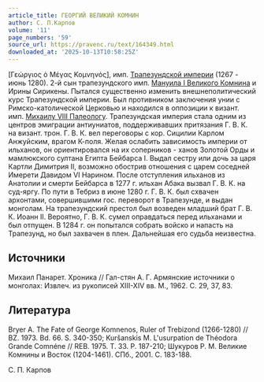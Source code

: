```yaml
---
article_title: ГЕОРГИЙ ВЕЛИКИЙ КОМНИН
author: С. П.Карпов
volume: '11'
page_numbers: '59'
source_url: https://pravenc.ru/text/164349.html
downloaded_at: '2025-10-13T10:58:25Z'
---
```


[Γεώργιος ὁ Μέγας Κομνηνός], имп. [Трапезундской империи](<https://pravenc.ru/text/Трапезундской империи.html>) (1267 - июнь 1280). 2-й сын трапезундского имп. [Мануила I Великого Комнина](<https://pravenc.ru/text/Мануила I Великого Комнина.html>) и Ирины Сирикены. Пытался существенно изменить внешнеполитический курс Трапезундской империи. Был противником заключения унии с Римско-католической Церковью и находился в оппозиции к визант. имп. [Михаилу VIII Палеологу](<https://pravenc.ru/text/Михаил VIII Палеолог.html>). Трапезундская империя стала одним из центров эмиграции антиуниатов, поддерживавших притязания Г. В. К. на визант. трон. Г. В. К. вел переговоры с кор. Сицилии Карлом Анжуйским, врагом К-поля. Желая ослабить зависимость империи от ильханов, он ориентировался на их соперников - ханов Золотой Орды и мамлюкского султана Египта Бейбарса I. Выдал сестру или дочь за царя Картли Димитрия II, возможно обострив отношения с царем соседней Имерети Давидом VI Нарином. После отступления ильханов из Анатолии и смерти Бейбарса в 1277 г. ильхан Абака вызвал Г. В. К. на суд-яргу. По пути в Тебриз в июне 1280 г. Г. В. К. был схвачен архонтами, совершившими гос. переворот в Трапезунде, и выдан монголам. На трапезундский престол был возведен младший брат Г. В. К. Иоанн II. Вероятно, Г. В. К. сумел оправдаться перед ильханами и был отпущен. В 1284 г. он попытался собрать войско и напасть на Трапезунд, но был захвачен в плен. Дальнейшая его судьба неизвестна.

## Источники

Михаил Панарет. Хроника // Гал-стян А. Г. Армянские источники о монголах: Извлеч. из рукописей XIII-XIV вв. М., 1962. С. 29, 37, 83.

## Литература

Bryer A. The Fate of George Komnenos, Ruler of Trebizond (1266-1280) // BZ. 1973. Bd. 66. S. 340-350; Kuršanskis M. L'usurpation de Théodora Grande Comnéne // REB. 1975. T. 33. P. 187-210; Шукуров Р. М. Великие Комнины и Восток (1204-1461). СПб., 2001. С. 183-188.

С. П.  Карпов
